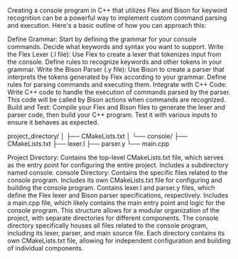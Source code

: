 Creating a console program in C++ that utilizes Flex and Bison for keyword recognition can be a powerful way to implement custom command parsing and execution. Here's a basic outline of how you can approach this:

Define Grammar: Start by defining the grammar for your console commands. Decide what keywords and syntax you want to support.
Write the Flex Lexer (.l file): Use Flex to create a lexer that tokenizes input from the console. Define rules to recognize keywords and other tokens in your grammar.
Write the Bison Parser (.y file): Use Bison to create a parser that interprets the tokens generated by Flex according to your grammar. Define rules for parsing commands and executing them.
Integrate with C++ Code: Write C++ code to handle the execution of commands parsed by the parser. This code will be called by Bison actions when commands are recognized.
Build and Test: Compile your Flex and Bison files to generate the lexer and parser code, then build your C++ program. Test it with various inputs to ensure it behaves as expected.

project_directory/
│
├── CMakeLists.txt
│
└── console/
    ├── CMakeLists.txt
    ├── lexer.l
    ├── parser.y
    └── main.cpp

Project Directory:
Contains the top-level CMakeLists.txt file, which serves as the entry point for configuring the entire project.
Includes a subdirectory named console.
console Directory:
Contains the specific files related to the console program.
Includes its own CMakeLists.txt file for configuring and building the console program.
Contains lexer.l and parser.y files, which define the Flex lexer and Bison parser specifications, respectively.
Includes a main.cpp file, which likely contains the main entry point and logic for the console program.
This structure allows for a modular organization of the project, with separate directories for different components. The console directory specifically houses all files related to the console program, including its lexer, parser, and main source file. Each directory contains its own CMakeLists.txt file, allowing for independent configuration and building of individual components.
